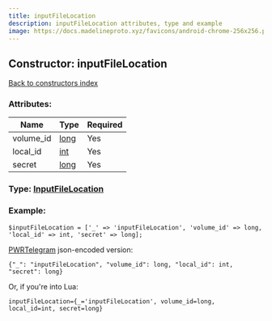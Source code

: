 ```yaml
---
title: inputFileLocation
description: inputFileLocation attributes, type and example
image: https://docs.madelineproto.xyz/favicons/android-chrome-256x256.png
---
```

## Constructor: inputFileLocation  
[Back to constructors index](index.md)



### Attributes:

| Name     |    Type       | Required |
|----------|---------------|----------|
|volume\_id|[long](../types/long.md) | Yes|
|local\_id|[int](../types/int.md) | Yes|
|secret|[long](../types/long.md) | Yes|



### Type: [InputFileLocation](../types/InputFileLocation.md)


### Example:

```
$inputFileLocation = ['_' => 'inputFileLocation', 'volume_id' => long, 'local_id' => int, 'secret' => long];
```  

[PWRTelegram](https://pwrtelegram.xyz) json-encoded version:

```
{"_": "inputFileLocation", "volume_id": long, "local_id": int, "secret": long}
```


Or, if you're into Lua:  


```
inputFileLocation={_='inputFileLocation', volume_id=long, local_id=int, secret=long}

```


